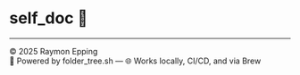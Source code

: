 # self_doc 🌳

---

© 2025 Raymon Epping  
🧠 Powered by folder_tree.sh — 🌐 Works locally, CI/CD, and via Brew
